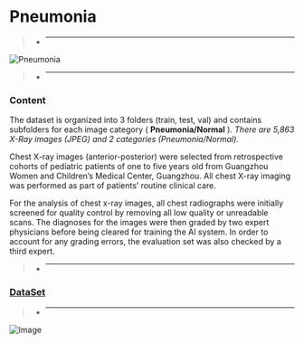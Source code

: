 # Pneumonia

> - __________________________________________________________________________________________________________________________________________________________________________

   ![Pneumonia](https://i.imgur.com/jZqpV51.png)
   
> - _________________________________________________________________________________________________________________________________________________________________________


### Content
The dataset is organized into 3 folders (train, test, val) and contains subfolders for each image category ( **Pneumonia/Normal** ). *There are 5,863 X-Ray images (JPEG) and 2 categories (Pneumonia/Normal).*

Chest X-ray images (anterior-posterior) were selected from retrospective cohorts of pediatric patients of one to five years old from Guangzhou Women and Children’s Medical Center, Guangzhou. All chest X-ray imaging was performed as part of patients’ routine clinical care.

For the analysis of chest x-ray images, all chest radiographs were initially screened for quality control by removing all low quality or unreadable scans. The diagnoses for the images were then graded by two expert physicians before being cleared for training the AI system. In order to account for any grading errors, the evaluation set was also checked by a third expert.


> - _____________________________________________________________________________________________________________________________________________________________________________

### [DataSet](https://www.kaggle.com/paultimothymooney/chest-xray-pneumonia?)


> - _____________________________________________________________________________________________________________________________________________________________________________


![Image](https://www.medica-tradefair.com/medicacache/pica/7/2/8/7/9/0/1/111231588660476/asociaci-n-ruvid-halbe_breite-01-asociaci-n-ruvid-ray20comparison.jpg)

